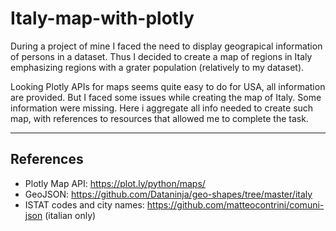 # Italy-map-with-plotly
During a project of mine I faced the need to display geograpical information of persons in a dataset. Thus I decided to create a map of regions in Italy emphasizing regions with a grater population (relatively to my dataset).

Looking Plotly APIs for maps seems quite easy to do for USA, all information are provided. But I faced some issues while creating the map of Italy. Some information were missing.
Here i aggregate all info needed to create such map, with references to resources that allowed me to complete the task.

---
## References
- Plotly Map API: https://plot.ly/python/maps/
- GeoJSON: https://github.com/Dataninja/geo-shapes/tree/master/italy
- ISTAT codes and city names: https://github.com/matteocontrini/comuni-json (italian only)